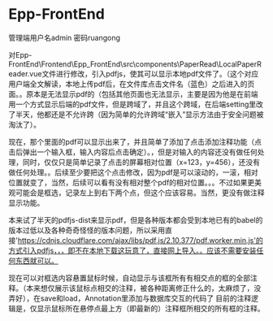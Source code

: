 # Epp-FrontEnd


管理端用户名admin
密码ruangong


对Epp-FrontEnd\Frontend\Epp_FrontEnd\src\components\PaperRead\LocalPaperReader.vue文件进行修改，引入pdfjs，使其可以显示本地pdf文件了。（这个对应用户端全文解读，本地上传pdf后，在文件库点击文件名（蓝色）之后进入的页面。。原本是无法显示pdf的（包括其他页面也无法显示，主要是因为他是在前端用一个方式显示后端的pdf文件，但是跨域了，并且这个跨域，在后端setting里改了半天，他都还是不允许跨（因为简单的允许跨域“嵌入”显示方法由于安全问题被淘汰了）。


现在，那个里面的pdf可以显示出来了，并且简单了添加了点击添加注释功能（点击后弹出一个输入框，输入内容后点击确定）。，但是对输入的内容还没有做任何处理，同时，仅仅只是简单记录了点击的屏幕相对位置（x=123，y=456），还没有做任何处理。。后续至少要把这个点击修改，因为pdf是可以滚动的，一滚，相对位置就变了，当然，后续可以看有没有相对整个pdf的相对位置。。。不过如果更美观可能会是框选，记录左上到右下两个点，但这个应该容易。当然，更没有做注释显示功能。





本来试了半天的pdfjs-dist来显示pdf，但是各种版本都会受到本地已有的babel的版本过低以及各种奇奇怪怪的版本问题，所以采用直接'https://cdnjs.cloudflare.com/ajax/libs/pdf.js/2.10.377/pdf.worker.min.js'的方式引入pdfjs，，，即不在本地下载这玩意了，直接网上导入。。应该不需要安装任何东西就可以。


现在可以对框选内容悬置鼠标时候，自动显示与该框所有有相交点的框的全部注释。（本来想仅展示该鼠标点相交的注释，被各种距离修正什么的，太麻烦了，没弄好），在save和load，Annotation里添加与数据库交互的代码了
目前的注释逻辑是，仅显示鼠标所在悬停点最上方（即最新的）注释框所相交的所有框的注释。

<!-- npm install --save pdfjs-dist/legacy/build/pdf -->


<!-- npm install pdfjs-dist -->
<!-- npm install --save-dev @babel/plugin-proposal-private-methods @babel/plugin-proposal-private-property-in-object -->

<!-- npm install pdfjs-dist@2.10.377

npm update babel-loader @babel/core @babel/plugin-proposal-optional-chaining
npm install @babel/plugin-proposal-optional-chaining --save-dev



npm uninstall babel-core --save-dev
npm install --save-dev @babel/core@latest @babel/cli@latest @babel/plugin-proposal-class-properties@latest @babel/preset-env@latest
npm install --save-dev babel-loader@latest
npm install --save-dev vue-loader@latest -->
